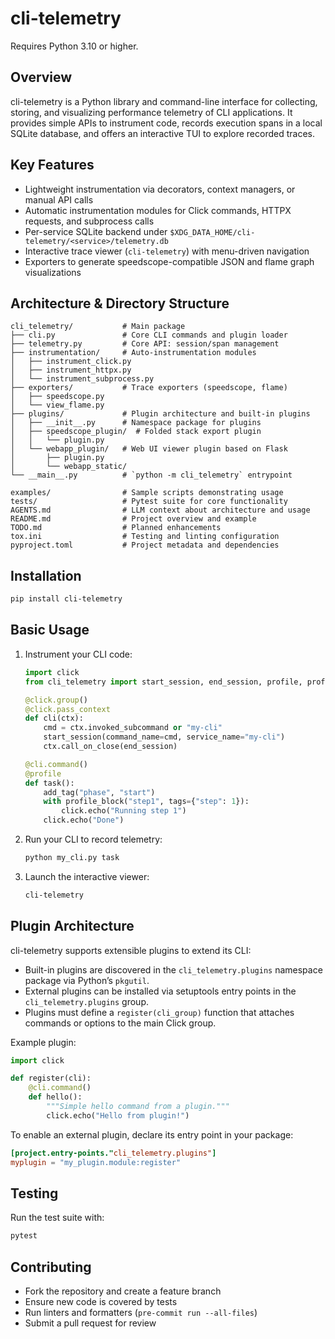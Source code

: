 # cli-telemetry
Requires Python 3.10 or higher.

## Overview
cli-telemetry is a Python library and command-line interface for collecting, storing, and visualizing performance telemetry of CLI applications. It provides simple APIs to instrument code, records execution spans in a local SQLite database, and offers an interactive TUI to explore recorded traces.

## Key Features
- Lightweight instrumentation via decorators, context managers, or manual API calls
- Automatic instrumentation modules for Click commands, HTTPX requests, and subprocess calls
- Per-service SQLite backend under `$XDG_DATA_HOME/cli-telemetry/<service>/telemetry.db`
- Interactive trace viewer (`cli-telemetry`) with menu-driven navigation
- Exporters to generate speedscope-compatible JSON and flame graph visualizations

## Architecture & Directory Structure
```text
cli_telemetry/           # Main package
├── cli.py               # Core CLI commands and plugin loader
├── telemetry.py         # Core API: session/span management
├── instrumentation/     # Auto-instrumentation modules
│   ├── instrument_click.py
│   ├── instrument_httpx.py
│   └── instrument_subprocess.py
├── exporters/           # Trace exporters (speedscope, flame)
│   ├── speedscope.py
│   └── view_flame.py
├── plugins/             # Plugin architecture and built-in plugins
│   ├── __init__.py      # Namespace package for plugins
│   ├── speedscope_plugin/  # Folded stack export plugin
│   │   └── plugin.py
│   └── webapp_plugin/   # Web UI viewer plugin based on Flask
│       ├── plugin.py
│       └── webapp_static/
└── __main__.py          # `python -m cli_telemetry` entrypoint

examples/                # Sample scripts demonstrating usage
tests/                   # Pytest suite for core functionality
AGENTS.md                # LLM context about architecture and usage
README.md                # Project overview and example
TODO.md                  # Planned enhancements
tox.ini                  # Testing and linting configuration
pyproject.toml           # Project metadata and dependencies
```

## Installation
```bash
pip install cli-telemetry
```

## Basic Usage
1. Instrument your CLI code:
   ```python
   import click
   from cli_telemetry import start_session, end_session, profile, profile_block, add_tag

   @click.group()
   @click.pass_context
   def cli(ctx):
       cmd = ctx.invoked_subcommand or "my-cli"
       start_session(command_name=cmd, service_name="my-cli")
       ctx.call_on_close(end_session)

   @cli.command()
   @profile
   def task():
       add_tag("phase", "start")
       with profile_block("step1", tags={"step": 1}):
           click.echo("Running step 1")
       click.echo("Done")
   ```
2. Run your CLI to record telemetry:
   ```bash
   python my_cli.py task
   ```
3. Launch the interactive viewer:
   ```bash
   cli-telemetry
   ```

## Plugin Architecture

cli-telemetry supports extensible plugins to extend its CLI:

- Built-in plugins are discovered in the `cli_telemetry.plugins` namespace package via Python’s `pkgutil`.
- External plugins can be installed via setuptools entry points in the `cli_telemetry.plugins` group.
- Plugins must define a `register(cli_group)` function that attaches commands or options to the main Click group.

Example plugin:

```python
import click

def register(cli):
    @cli.command()
    def hello():
        """Simple hello command from a plugin."""
        click.echo("Hello from plugin!")
```

To enable an external plugin, declare its entry point in your package:

```toml
[project.entry-points."cli_telemetry.plugins"]
myplugin = "my_plugin.module:register"
```

## Testing
Run the test suite with:
```bash
pytest
```

## Contributing
- Fork the repository and create a feature branch
- Ensure new code is covered by tests
- Run linters and formatters (`pre-commit run --all-files`)
- Submit a pull request for review
